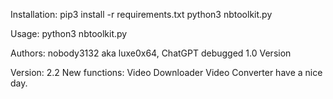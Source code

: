 Installation: 
pip3 install -r requirements.txt
python3 nbtoolkit.py

Usage:
python3 nbtoolkit.py

Authors:
nobody3132 aka luxe0x64, ChatGPT debugged 1.0 Version

Version: 2.2
New functions: Video Downloader Video Converter
have a nice day.
